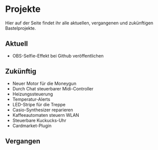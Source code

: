 # Projekte

Hier auf der Seite findet ihr alle aktuellen, vergangenen und zukünftigen Bastelprojekte.

## Aktuell
- OBS-Selfie-Effekt bei Github veröffentlichen

## Zukünftig
- Neuer Motor für die Moneygun
- Durch Chat steuerbarer Midi-Controller
- Heizungssteuerung
- Temperatur-Alerts
- LED-Stripe für die Treppe
- Casio-Synthesizer reparieren
- Kaffeeautomaten steuern WLAN
- Steuerbare Kuckucks-Uhr
- Cardmarket-Plugin

## Vergangen
